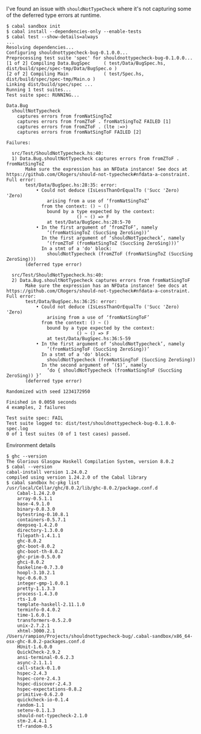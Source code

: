 I've found an issue with `shouldNotTypeCheck` where it's not capturing some
of the deferred type errors at runtime.

    $ cabal sandbox init
    $ cabal install --dependencies-only --enable-tests
    $ cabal test --show-details=always
    ...
    Resolving dependencies...
    Configuring shouldnottypecheck-bug-0.1.0.0...
    Preprocessing test suite 'spec' for shouldnottypecheck-bug-0.1.0.0...
    [1 of 2] Compiling Data.BugSpec     ( test/Data/BugSpec.hs, dist/build/spec/spec-tmp/Data/BugSpec.o )
    [2 of 2] Compiling Main             ( test/Spec.hs, dist/build/spec/spec-tmp/Main.o )
    Linking dist/build/spec/spec ...
    Running 1 test suites...
    Test suite spec: RUNNING...

    Data.Bug
      shoultNotTypecheck
        captures errors from fromNatSingToZ
        captures errors from fromZToF . fromNatSingToZ FAILED [1]
        captures errors from fromZToF . (lte :=>)
        captures errors from fromNatSingToF FAILED [2]

    Failures:

      src/Test/ShouldNotTypecheck.hs:40:
      1) Data.Bug.shoultNotTypecheck captures errors from fromZToF . fromNatSingToZ
           Make sure the expression has an NFData instance! See docs at https://github.com/CRogers/should-not-typecheck#nfdata-a-constraint. Full error:
           test/Data/BugSpec.hs:28:35: error:
               • Could not deduce (IsLessThanOrEqualTo ('Succ 'Zero) 'Zero)
                   arising from a use of ‘fromNatSingToZ’
                 from the context: () ~ ()
                   bound by a type expected by the context:
                              () ~ () => F
                   at test/Data/BugSpec.hs:28:5-70
               • In the first argument of ‘fromZToF’, namely
                   ‘(fromNatSingToZ (SuccSing ZeroSing))’
                 In the first argument of ‘shouldNotTypecheck’, namely
                   ‘(fromZToF (fromNatSingToZ (SuccSing ZeroSing)))’
                 In a stmt of a 'do' block:
                   shouldNotTypecheck (fromZToF (fromNatSingToZ (SuccSing ZeroSing)))
           (deferred type error)

      src/Test/ShouldNotTypecheck.hs:40:
      2) Data.Bug.shoultNotTypecheck captures errors from fromNatSingToF
           Make sure the expression has an NFData instance! See docs at https://github.com/CRogers/should-not-typecheck#nfdata-a-constraint. Full error:
           test/Data/BugSpec.hs:36:25: error:
               • Could not deduce (IsLessThanOrEqualTo ('Succ 'Zero) 'Zero)
                   arising from a use of ‘fromNatSingToF’
                 from the context: () ~ ()
                   bound by a type expected by the context:
                              () ~ () => F
                   at test/Data/BugSpec.hs:36:5-59
               • In the first argument of ‘shouldNotTypecheck’, namely
                   ‘(fromNatSingToF (SuccSing ZeroSing))’
                 In a stmt of a 'do' block:
                   shouldNotTypecheck (fromNatSingToF (SuccSing ZeroSing))
                 In the second argument of ‘($)’, namely
                   ‘do { shouldNotTypecheck (fromNatSingToF (SuccSing ZeroSing)) }’
           (deferred type error)

    Randomized with seed 1234172950

    Finished in 0.0058 seconds
    4 examples, 2 failures

    Test suite spec: FAIL
    Test suite logged to: dist/test/shouldnottypecheck-bug-0.1.0.0-spec.log
    0 of 1 test suites (0 of 1 test cases) passed.


Environment details

    $ ghc --version
    The Glorious Glasgow Haskell Compilation System, version 8.0.2
    $ cabal --version
    cabal-install version 1.24.0.2
    compiled using version 1.24.2.0 of the Cabal library 
    $ cabal sandbox hc-pkg list
    /usr/local/Cellar/ghc/8.0.2/lib/ghc-8.0.2/package.conf.d
        Cabal-1.24.2.0
        array-0.5.1.1
        base-4.9.1.0
        binary-0.8.3.0
        bytestring-0.10.8.1
        containers-0.5.7.1
        deepseq-1.4.2.0
        directory-1.3.0.0
        filepath-1.4.1.1
        ghc-8.0.2
        ghc-boot-8.0.2
        ghc-boot-th-8.0.2
        ghc-prim-0.5.0.0
        ghci-8.0.2
        haskeline-0.7.3.0
        hoopl-3.10.2.1
        hpc-0.6.0.3
        integer-gmp-1.0.0.1
        pretty-1.1.3.3
        process-1.4.3.0
        rts-1.0
        template-haskell-2.11.1.0
        terminfo-0.4.0.2
        time-1.6.0.1
        transformers-0.5.2.0
        unix-2.7.2.1
        xhtml-3000.2.1
    /Users/rampion/Projects/shouldnottypecheck-bug/.cabal-sandbox/x86_64-osx-ghc-8.0.2-packages.conf.d
        HUnit-1.6.0.0
        QuickCheck-2.9.2
        ansi-terminal-0.6.2.3
        async-2.1.1.1
        call-stack-0.1.0
        hspec-2.4.3
        hspec-core-2.4.3
        hspec-discover-2.4.3
        hspec-expectations-0.8.2
        primitive-0.6.2.0
        quickcheck-io-0.1.4
        random-1.1
        setenv-0.1.1.3
        should-not-typecheck-2.1.0
        stm-2.4.4.1
        tf-random-0.5

